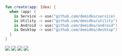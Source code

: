 ```kotlin
fun create(app: Idea) {
  when (app) {
    is Service -> use("github.com/demidko/service)
    is Utility -> use("github.com/demidko/utility")
    is Android -> use("github.com/demidko/android")
    is Desktop -> use("github.com/demidko/desktop")
  }
}
```
[![](https://img.shields.io/badge/microservice-EA7100?style=for-the-badge&logo=kotlin)](https://github.com/demidko/service) 
[![](https://img.shields.io/badge/utility-003E54?style=for-the-badge&logo=cmake)](https://github.com/demidko/utility) 
[![](https://img.shields.io/badge/android-darkgreen?style=for-the-badge&logo=android)](https://github.com/demidko/android) 
[![](https://img.shields.io/badge/desktop-darkblue?style=for-the-badge&logo=kotlin)](https://github.com/demidko/desktop)
